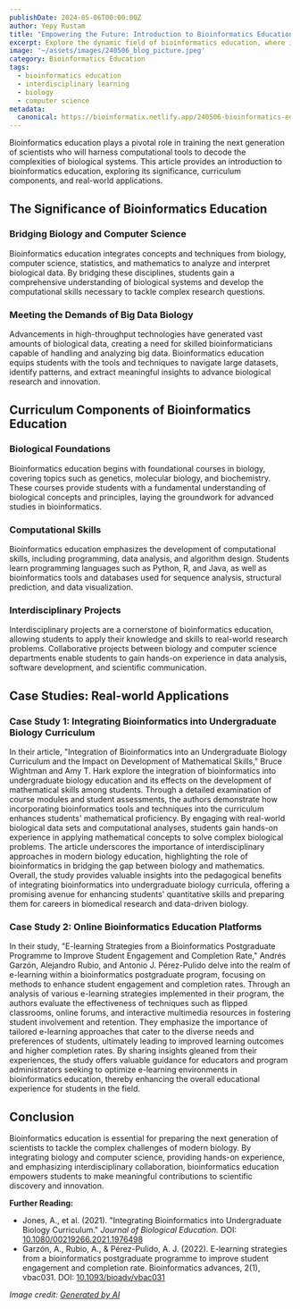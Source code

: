 ```yaml
---
publishDate: 2024-05-06T00:00:00Z
author: Yepy Rustam
title: "Empowering the Future: Introduction to Bioinformatics Education"
excerpt: Explore the dynamic field of bioinformatics education, where interdisciplinary learning merges biology and computer science to address complex biological questions.
image: '~/assets/images/240506_blog_picture.jpeg'
category: Bioinformatics Education
tags:
  - bioinformatics education
  - interdisciplinary learning
  - biology
  - computer science
metadata:
  canonical: https://bioinformatix.netlify.app/240506-bioinformatics-education
---
```


Bioinformatics education plays a pivotal role in training the next generation of scientists who will harness computational tools to decode the complexities of biological systems. This article provides an introduction to bioinformatics education, exploring its significance, curriculum components, and real-world applications.

## The Significance of Bioinformatics Education

### Bridging Biology and Computer Science

Bioinformatics education integrates concepts and techniques from biology, computer science, statistics, and mathematics to analyze and interpret biological data. By bridging these disciplines, students gain a comprehensive understanding of biological systems and develop the computational skills necessary to tackle complex research questions.

### Meeting the Demands of Big Data Biology

Advancements in high-throughput technologies have generated vast amounts of biological data, creating a need for skilled bioinformaticians capable of handling and analyzing big data. Bioinformatics education equips students with the tools and techniques to navigate large datasets, identify patterns, and extract meaningful insights to advance biological research and innovation.

## Curriculum Components of Bioinformatics Education

### Biological Foundations

Bioinformatics education begins with foundational courses in biology, covering topics such as genetics, molecular biology, and biochemistry. These courses provide students with a fundamental understanding of biological concepts and principles, laying the groundwork for advanced studies in bioinformatics.

### Computational Skills

Bioinformatics education emphasizes the development of computational skills, including programming, data analysis, and algorithm design. Students learn programming languages such as Python, R, and Java, as well as bioinformatics tools and databases used for sequence analysis, structural prediction, and data visualization.

### Interdisciplinary Projects

Interdisciplinary projects are a cornerstone of bioinformatics education, allowing students to apply their knowledge and skills to real-world research problems. Collaborative projects between biology and computer science departments enable students to gain hands-on experience in data analysis, software development, and scientific communication.

## Case Studies: Real-world Applications

### Case Study 1: Integrating Bioinformatics into Undergraduate Biology Curriculum

In their article, "Integration of Bioinformatics into an Undergraduate Biology Curriculum and the Impact on Development of Mathematical Skills," Bruce Wightman and Amy T. Hark explore the integration of bioinformatics into undergraduate biology education and its effects on the development of mathematical skills among students. Through a detailed examination of course modules and student assessments, the authors demonstrate how incorporating bioinformatics tools and techniques into the curriculum enhances students' mathematical proficiency. By engaging with real-world biological data sets and computational analyses, students gain hands-on experience in applying mathematical concepts to solve complex biological problems. The article underscores the importance of interdisciplinary approaches in modern biology education, highlighting the role of bioinformatics in bridging the gap between biology and mathematics. Overall, the study provides valuable insights into the pedagogical benefits of integrating bioinformatics into undergraduate biology curricula, offering a promising avenue for enhancing students' quantitative skills and preparing them for careers in biomedical research and data-driven biology.

### Case Study 2: Online Bioinformatics Education Platforms

In their study, "E-learning Strategies from a Bioinformatics Postgraduate Programme to Improve Student Engagement and Completion Rate," Andrés Garzón, Alejandro Rubio, and Antonio J. Pérez-Pulido delve into the realm of e-learning within a bioinformatics postgraduate program, focusing on methods to enhance student engagement and completion rates. Through an analysis of various e-learning strategies implemented in their program, the authors evaluate the effectiveness of techniques such as flipped classrooms, online forums, and interactive multimedia resources in fostering student involvement and retention. They emphasize the importance of tailored e-learning approaches that cater to the diverse needs and preferences of students, ultimately leading to improved learning outcomes and higher completion rates. By sharing insights gleaned from their experiences, the study offers valuable guidance for educators and program administrators seeking to optimize e-learning environments in bioinformatics education, thereby enhancing the overall educational experience for students in the field.

## Conclusion

Bioinformatics education is essential for preparing the next generation of scientists to tackle the complex challenges of modern biology. By integrating biology and computer science, providing hands-on experience, and emphasizing interdisciplinary collaboration, bioinformatics education empowers students to make meaningful contributions to scientific discovery and innovation.

**Further Reading:**
- Jones, A., et al. (2021). "Integrating Bioinformatics into Undergraduate Biology Curriculum." *Journal of Biological Education.* DOI: [10.1080/00219266.2021.1976498](https://doi.org/10.1080/00219266.2021.1976498)
- Garzón, A., Rubio, A., & Pérez-Pulido, A. J. (2022). E-learning strategies from a bioinformatics postgraduate programme to improve student engagement and completion rate. Bioinformatics advances, 2(1), vbac031. DOI: [10.1093/bioadv/vbac031](https://doi.org/10.1093/bioadv/vbac031)

*Image credit: [Generated by AI](https://www.bing.com/images/create/a-man-working-in-front-of-a-computer-with-multiple/1-66284565f619475a8579af879539d6f7?id=EcMjkub2PLjR5rjnYJirVA%3d%3d&view=detailv2&idpp=genimg&thId=OIG2..zdHGajSWSfKvIhK08uM&FORM=GCRIDP&mode=overlay)*
